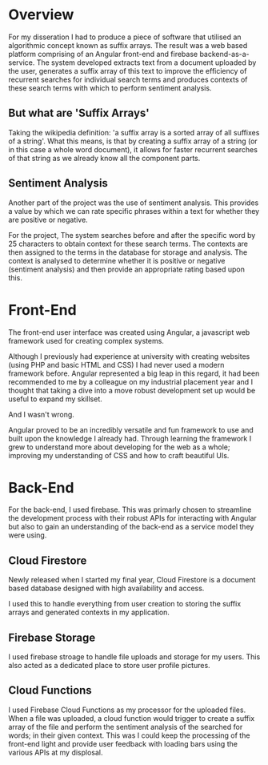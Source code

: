 # Overview

For my disseration I had to produce a piece of software that utilised an algorithmic concept known as suffix arrays. The result was a web based platform comprising of an Angular front-end and firebase backend-as-a-service. The system developed extracts text from a document uploaded by the user, generates a suffix array of this text to improve the efficiency of recurrent searches for individual search terms and produces contexts of these search terms with which to perform sentiment analysis.

## But what are 'Suffix Arrays'

Taking the wikipedia definition: 'a suffix array is a sorted array of all suffixes of a string'.
What this means, is that by creating a suffix array of a string (or in this case a whole word document), it allows for faster recurrent searches of that string as we already know all the component parts.

## Sentiment Analysis

Another part of the project was the use of sentiment analysis. This provides a value by which we can rate specific phrases within a text for whether they are positive or negative.

For the project, The system searches before and after the specific word by 25 characters to obtain context for these search terms. The contexts are then assigned to the terms in the database for storage and analysis. The context is analysed to determine whether it is positive or negative (sentiment analysis) and then provide an appropriate rating based upon this.

# Front-End

The front-end user interface was created using Angular, a javascript web framework used for creating complex systems.

Although I previously had experience at university with creating websites (using PHP and basic HTML and CSS) I had never used a modern framework before.
Angular represented a big leap in this regard, it had been recommended to me by a colleague on my industrial placement year and I thought that taking a dive into a move robust development set up would be useful to expand my skillset.

And I wasn't wrong.

Angular proved to be an incredibly versatile and fun framework to use and built upon the knowledge I already had. Through learning the framework I grew to understand more about developing for the web as a whole; improving my understanding of CSS and how to craft beautiful UIs.

# Back-End

For the back-end, I used firebase. This was primarly chosen to streamline the development process with their robust APIs for interacting with Angular but also to gain an understanding of the back-end as a service model they were using.

## Cloud Firestore

Newly released when I started my final year, Cloud Firestore is a document based database designed with high availability and access.

I used this to handle everything from user creation to storing the suffix arrays and generated contexts in my application.

## Firebase Storage

I used firebase stroage to handle file uploads and storage for my users. This also acted as a dedicated place to store user profile pictures.

## Cloud Functions

I used Firebase Cloud Functions as my processor for the uploaded files. When a file was uploaded, a cloud function would trigger to create a suffix array of the file and perform the sentiment analysis of the searched for words; in their given context. This was I could keep the processing of the front-end light and provide user feedback with loading bars using the various APIs at my displosal.
